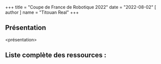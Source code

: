 +++
title = "Coupe de France de Robotique 2022"
date = "2022-08-02"
[ author ]
  name = "Titouan Real"
+++

## Présentation
<présentation>

## Liste complète des ressources :